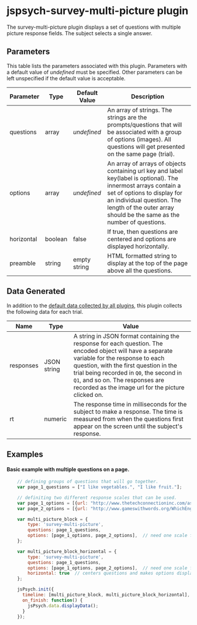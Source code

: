# jspsych-survey-multi-picture plugin

The survey-multi-picture plugin displays a set of questions with multiple picture response fields. The subject selects a single answer.

## Parameters

This table lists the parameters associated with this plugin. Parameters with a default value of *undefined* must be specified. Other parameters can be left unspecified if the default value is acceptable.

Parameter | Type | Default Value | Description
----------|------|---------------|------------
questions | array | *undefined* | An array of strings. The strings are the prompts/questions that will be associated with a group of options (images). All questions will get presented on the same page (trial).
options | array |  *undefined* | An array of arrays of objects containing url key and label key(label is optional). The innermost arrays contain a set of options to display for an individual question. The length of the outer array should be the same as the number of questions.
horizontal | boolean | false | If true, then questions are centered and options are displayed horizontally.
preamble | string | empty string | HTML formatted string to display at the top of the page above all the questions.

## Data Generated

In addition to the [default data collected by all plugins](overview#datacollectedbyplugins), this plugin collects the following data for each trial.

Name | Type | Value
-----|------|------
responses | JSON string | A string in JSON format containing the response for each question. The encoded object will have a separate variable for the response to each question, with the first question in the trial being recorded in `Q0`, the second in `Q1`, and so on. The responses are recorded as the image url for the picture clicked on.
rt | numeric | The response time in milliseconds for the subject to make a response. The time is measured from when the questions first appear on the screen until the subject's response.

## Examples

#### Basic example with multiple questions on a page.

```javascript
    // defining groups of questions that will go together.
    var page_1_questions = ["I like vegetables.", "I like fruit."];

    // definiting two different response scales that can be used.
    var page_1_options = [{url: "http://www.thetechconnectioninc.com/assets/img/Twitter.png", label: "twitter"}, {url: "http://www.freeiconspng.com/uploads/facebook-logo-png-20.png", label: "facebook"}];
    var page_2_options = [{url: "http://www.gameswithwords.org/WhichEnglish/images/1_1.jpg", label: "dog chase cat"}, {url: "http://www.gameswithwords.org/WhichEnglish/images/1_2.jpg", label: "cat chase dog"}];

    var multi_picture_block = {
        type: 'survey-multi-picture',
        questions: page_1_questions,
        options: [page_1_options, page_2_options],  // need one scale for every question on a page
    };

    var multi_picture_block_horizontal = {
        type: 'survey-multi-picture',
        questions: page_1_questions,
        options: [page_1_options, page_2_options],  // need one scale for every question on a page
        horizontal: true  // centers questions and makes options display horizontally
    };

    jsPsych.init({
      timeline: [multi_picture_block, multi_picture_block_horizontal],
      on_finish: function() {
        jsPsych.data.displayData();
      }
    });
```
